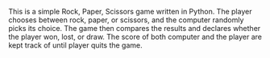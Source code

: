 This is a simple Rock, Paper, Scissors game written in Python. The player chooses between rock, paper, or scissors, and the computer randomly picks its choice. The game then compares the results and declares whether the player won, lost, or draw. The score of both computer and the player are kept track of until player quits the game. 
